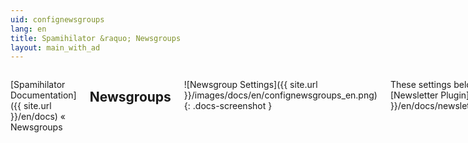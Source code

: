 ```yaml
---
uid: confignewsgroups
lang: en
title: Spamihilator &raquo; Newsgroups
layout: main_with_ad
---
```


<div class="row">
<div class="twelve columns" markdown="1">

[Spamihilator Documentation]({{ site.url }}/en/docs) &laquo; Newsgroups

## Newsgroups

![Newsgroup Settings]({{ site.url }}/images/docs/en/confignewsgroups_en.png)
{: .docs-screenshot }

These settings belong to the [Newsletter Plugin]({{ site.url }}/en/docs/newsletterplugin).

Many newsletter senders use the same receiver address for every mail they send (e.g. `newsletter@server.com`).

The same procedure is often used for newsgroups (e.g. [www.yahoo.com](http://www.yahoo.com/)). If you are subscribed to a newsgroup, you receive every mail that is addressed to the newsgroup's mail address (e.g. `group@yahoo.com`).

Mails that are sent to these addresses will be directly forwarded to your mail client. They won't be blocked by Spamihilator. This procedure reduces _false positives_ (mails that have been blocked by mistake).

Click on the "**Add**" button to add a new newsgroup entry.

Never add your own mail address to this list! Otherwise, you will receive all mails without exception (including spam mails!).
{: .notewarning }

You can also remove existing newsgroups by clicking on an item in the list and then pressing the "**Delete**" button.

</div>
</div>
